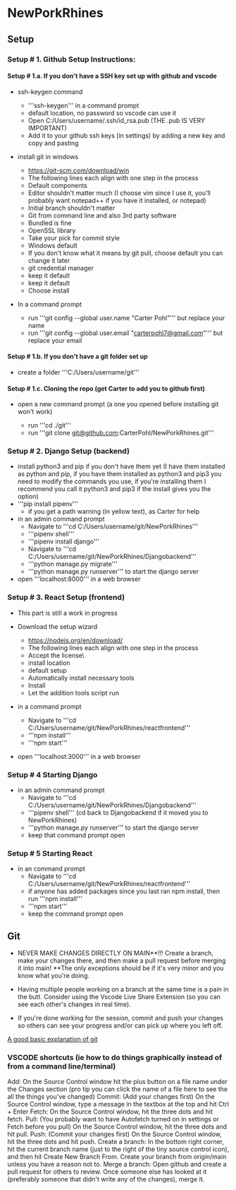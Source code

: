 # NewPorkRhines

## Setup

### Setup # 1. Github Setup Instructions:

#### Setup # 1.a. If you don't have a SSH key set up with github and vscode

- ssh-keygen command

  - '''ssh-keygen''' in a command prompt
  - default location, no password so vscode can use it
  - Open C:/Users/username/.ssh/id_rsa.pub (THE .pub IS VERY IMPORTANT)
  - Add it to your github ssh keys (in settings) by adding a new key and copy and pasting

- install git in windows

  - https://git-scm.com/download/win
  - The following lines each align with one step in the process
  - Default components
  - Editor shouldn't matter much (I choose vim since I use it, you'll probably want notepad++ if you have it installed, or notepad)
  - Initial branch shouldn't matter
  - Git from command line and also 3rd party software
  - Bundled is fine
  - OpenSSL library
  - Take your pick for commit style
  - Windows default
  - If you don't know what it means by git pull, choose default you can change it later
  - git credential manager
  - keep it default
  - keep it default
  - Choose install

- In a command prompt
  - run '''git config --global user.name "Carter Pohl"''' but replace your name
  - run '''git config --global user.email "carterpohl7@gmail.com"''' but replace your email

#### Setup # 1.b. If you don't have a git folder set up

- create a folder '''C:/Users/username/git'''

#### Setup # 1.c. Cloning the repo (get Carter to add you to github first)

- open a new command prompt (a one you opened before installing git won't work)

  - run '''cd ./git'''
  - run '''git clone git@github.com:CarterPohl/NewPorkRhines.git'''

### Setup # 2. Django Setup (backend)

- install python3 and pip if you don't have them yet (I have them installed as python and pip, if you have them installed as python3 and pip3 you need to modify the commands you use, if you're installing them I recommend you call it python3 and pip3 if the install gives you the option)
- '''pip install pipenv'''
  - if you get a path warning (in yellow text), as Carter for help
- in an admin command prompt
  - Navigate to '''cd C:/Users/username/git/NewPorkRhines'''
  - '''pipenv shell'''
  - '''pipenv install django'''
  - Navigate to '''cd C:/Users/username/git/NewPorkRhines/Djangobackend'''
  - '''python manage.py migrate'''
  - '''python manage.py runserver''' to start the django server
- open '''localhost:8000''' in a web browser

### Setup # 3. React Setup (frontend)

- This part is still a work in progress

- Download the setup wizard

  - https://nodejs.org/en/download/
  - The following lines each align with one step in the process
  - Accept the license\
  - install location
  - default setup
  - Automatically install necessary tools
  - Install
  - Let the addition tools script run

- in a command prompt

  - Navigate to '''cd C:/Users/username/git/NewPorkRhines/reactfrontend'''
  - '''npm install'''
  - '''npm start'''

- open '''localhost:3000''' in a web browser

### Setup # 4 Starting Django

- in an admin command prompt
  - Navigate to '''cd C:/Users/username/git/NewPorkRhines/Djangobackend'''
  - '''pipenv shell''' (cd back to Djangobackend if it moved you to NewPorkRhines)
  - '''python manage.py runserver''' to start the django server
  - keep that command prompt open

### Setup # 5 Starting React

- in an command prompt
  - Navigate to '''cd C:/Users/username/git/NewPorkRhines/reactfrontend'''
  - if anyone has added packages since you last ran npm install, then run '''npm install'''
  - '''npm start'''
  - keep the command prompt open

## Git

- NEVER MAKE CHANGES DIRECTLY ON MAIN**!!! Create a branch, make your changes there, and then make a pull request before merging it into main! **The only exceptions should be if it's very minor and you know what you're doing.

- Having multiple people working on a branch at the same time is a pain in the butt. Consider using the Vscode Live Share Extension (so you can see each other's changes in real time).

- If you're done working for the session, commit and push your changes so others can see your progress and/or can pick up where you left off.

[A good basic explanation of git](https://youtu.be/3a2x1iJFJWc)

### VSCODE shortcuts (ie how to do things graphically instead of from a command line/terminal)

Add: On the Source Control window hit the plus button on a file name under the Changes section (pro tip you can click the name of a file here to see the all the things you've changed)
Commit: (Add your changes first) On the Source Control window, type a message in the textbox at the top and hit Ctrl + Enter
Fetch: On the Source Control window, hit the three dots and hit fetch.
Pull: (You probably want to have Autofetch turned on in settings or Fetch before you pull) On the Source Control window, hit the three dots and hit pull.
Push: (Commit your changes first) On the Source Control window, hit the three dots and hit push.
Create a branch: In the bottom right corner, hit the current branch name (just to the right of the tiny source control icon), and then hit Create New Branch From. Create your branch from origin/main unless you have a reason not to.
Merge a branch: Open github and create a pull request for others to review. Once someone else has looked at it (preferably someone that didn't write any of the changes), merge it.
